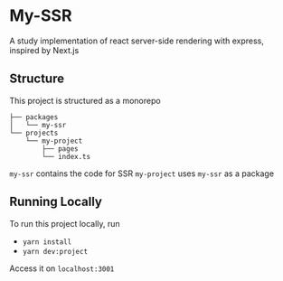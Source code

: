 # My-SSR

A study implementation of react server-side rendering with express, inspired by Next.js

## Structure

This project is structured as a monorepo

```
├── packages
│   └── my-ssr
└── projects
    └── my-project
        ├── pages
        └── index.ts
```

`my-ssr` contains the code for SSR
`my-project` uses `my-ssr` as a package

## Running Locally

To run this project locally, run

- `yarn install`
- `yarn dev:project`

Access it on `localhost:3001`
